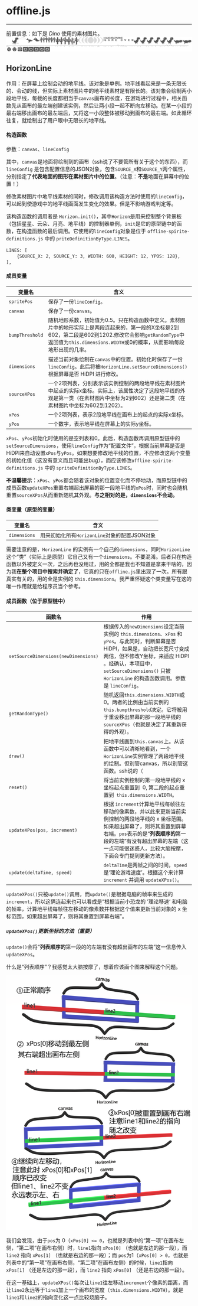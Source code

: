 # offline.js

---

前置信息：如下是 *Dino* 使用的素材图片。![loading-ag-1323](offline-images/200-offline-sprite.png)

## HorizonLine

作用：在屏幕上绘制会动的地平线。该对象是单例。地平线看起来是一条无限长的、会动的线，但实际上素材图片中的地平线素材是有限长的。该对象会绘制两小段地平线，每截的长度都相当于`canvas`画布的长度，在游戏进行过程中，相关函数先从画布的最左端创建该实例，然后让两小段一起不断向左移动。在某一小段的最右端移出画布的最左端后，又将这一小段整体被移动到画布的最右端。如此循环往复，就绘制出了用户眼中无限长的地平线。

#### 构造函数

参数：`canvas`、`lineConfig` 

其中，`canvas`是地面将绘制到的画布（ssh说了不要管所有关于这个的东西），而`lineConfig` 是包含配置信息的JSON对象，包含`SOURCE_X`和`SOURCE_Y`两个属性，分别指定了**代表地面的图形在素材图片中的位置**。（注意：**不是**地面在屏幕中的位置！）

修改素材图片中地平线素材的同时，修改调用该构造方法时使用的`lineConfig`，可以起到使游戏中的地平线画面发生变化的效果。但是不影响游戏判定等。

该构造函数的调用者是 `Horizon.init()`，其中`Horizon`是用来控制整个背景板（包括星星、云朵、月亮、地平线）的控制器单例，`init`是它的原型链中的函数，在构造函数的最后调用。它使用的`lineConfig`对象是位于 `offline-spirite-definitions.js` 中的 `priteDefinitionByType.LINES`。

```
LINES: [
    {SOURCE_X: 2, SOURCE_Y: 3, WIDTH: 600, HEIGHT: 12, YPOS: 128},
],
```

#### 成员变量

| 变量名             | 含义                                                                                                                                           |
| --------------- | -------------------------------------------------------------------------------------------------------------------------------------------- |
| `spritePos`     | 保存了一份`lineConfig`。                                                                                                                           |
| `canvas`        | 保存了一份`canvas`。                                                                                                                               |
| `bumpThreshold` | 随机地形系数，初始值为0.5。只在构造函数中定义。素材图片中的地形实际上是两段连起来的，第一段的X坐标是2到602，第二段是602到1202.修改它会影响`getRandomType`中返回值为`this.dimensions.WIDTH`或0的概率，从而影响每段地形出现的几率。 |
| `dimensions`    | 描述当前对象绘制在`canvas`中的位置。初始化时保存了一份 `lineConfig`。此后将被`HorizonLine.setSourceDimensions()`根据屏幕是否 HiDPI 进行修改。                                       |
| `sourceXPos`    | 一个2项列表，分别表示该实例控制的两段地平线在素材图片中起点的实际x坐标。实际上，该属性决定了这段地平线的外观是第一类（在素材图片中坐标为2到602）还是第二类（在素材图片中坐标为602到1202）。                                         |
| `xPos`          | 一个2项列表，表示2段地平线在画布上的起点的实际x坐标。                                                                                                                 |
| `yPos`          | 一个数字，表示地平线在屏幕上的实际y坐标。                                                                                                                        |

`xPos`、`yPos`初始化时使用的是空列表和0。此后，构造函数再调用原型链中的`setSourceDimensions`，使用`lineConfig`作为“配置文件”，根据当前屏幕是否是HiDPI来自动设置`xPos`与`yPos`。如果想要修改地平线的位置，不应修改这两个变量的初始化值（这没有意义而且可能出bug），而应该修改`offline-spirite-definitions.js` 中的 `spriteDefinitionByType.LINES`。

**~~不~~温馨提示**：`xPos`、`yPos`都会随着该对象的位置变化而不停地动，而原型链中的成员函数`updateXPos`重置右端超出屏幕的那一段地平线的`xPos`时，同时也会随机重置`sourceXPos`从而重新随机其外观。**与之相对的是，`dimensions`不会动。**

#### 类变量（原型的变量）

| 变量名          | 含义                              |
| ------------ | ------------------------------- |
| `dimensions` | 用来初始化所有`HorizonLine`对象的配置JSON对象 |

需要注意的是，`HorizonLine` 的实例有一个自己的`dimensions`，同时`HorizonLine`这个“类”（实际上是原型）它自己又有一个`dimensions`。不要混淆。后者只在构造函数以外被定义一次，之后再也没用过，用的全都是我也不知道是拿来干啥的，因为我**在整个项目中搜索并确定了**，它真的只在`offline.js`里出现了一次。所有跟真实有关的，用的全是实例的 `this.dimensions`。我严重怀疑这个类变量写在这的唯一作用就是给程序员当个参考。

#### 成员函数（位于原型链中）

| 函数名                                  | 作用                                                                                                                                                                                             |
| ------------------------------------ | ---------------------------------------------------------------------------------------------------------------------------------------------------------------------------------------------- |
| `setSourceDimensions(newDimensions)` | 根据传入的`newDimensions`设定当前实例的 `this.dimensions`、`xPos` 和 `yPos`。与此同时，判断屏幕是否 HiDPI，如果是，自动把长宽尺寸变成两倍，但不修改Y坐标，来适应 HiDPI 。经确认，本项目中，`setSourceDimensions()` 只被 `HorizonLine` 的构造函数调用。参数是 `lineConfig`。 |
| `getRandomType()`                    | 随机返回`this.dimensions.WIDTH`或 0。两者的比例由当前实例的`this.bumpthreshold`决定。它将被用于重设移出屏幕的那一段地平线的`sourceXPos`（也就是决定了其重新获得的外观）。                                                                              |
| `draw()`                             | 把地平线画到`this.canvas`上。从该函数中可以清晰地看到，一个`HorizonLine`实例管理了两段地平线的绘制。但别管canvas，所以别管这函数。ssh说的（                                                                                                        |
| `reset()`                            | 将当前实例控制的第一段地平线的 x 坐标起点重置到  0, 第二段的起点重置到` this.dimensions.WIDTH`。                                                                                                                               |
| `updateXPos(pos, increment)`         | 根据 `increment`计算地平线每帧往左移动的像素数，并以此来更新当前实例控制的两段地平线的 x 坐标范围。如果超出屏幕了，则将其重置到屏幕右端。`pos`表示的是“**列表顺序的**第一段的左端”有没有超出屏幕的左端（这一点可能很迷惑人，比较大脑按摩，下面会专门提到更新方法）。                                                |
| `update(deltaTime, speed)`           | `deltaTime`是两帧之间的时间，`speed`是‘理论游戏速度’。根据这个来计算 `increment` 并调用 `updateXPos()`。                                                                                                                   |

`updateXPos()`只被`update()`调用，而`update()`是根据电脑的帧率来生成的 `increment`，所以这俩连起来也可以看成是“根据当前小恐龙的 ’理论移速‘ 和电脑的帧率，计算地平线每帧往左移动的像素数并根据这个值来更新当前对象的 x 坐标范围，如果超出屏幕了，则将其重置到屏幕右端”。

##### `updateXPos()`更新坐标的方法（重要）

`update()`会将“**列表顺序的**第一段的的左端有没有超出画布的左端”这一信息传入`updateXPos`。

什么是“列表顺序”？我感觉太大脑按摩了，想着应该画个图来解释这个问题。

![示意](offline-images/示意.png)

我们会发现，由于`pos`为 0（`xPos[0] <= 0`，也就是列表中的“第一项”在画布左侧，“第二项”在画布右侧）时，`line1`指向 `xPos[0]` （也就是左边的那一段），而 `line2` 指向 `xPos[1]` （也就是右边的那一段）；而 `pos`为1（`xPos[0] > 0`，也就是列表中的“第一项”在画布右侧，“第二项”在画布左侧）的时候，`line1`指向 `xPos[1]` （还是左边的那一段），而 `line2` 指向 `xPos[0]` （还是右边的那一段）。

在这一基础上，`updateXPos()`每次让`line1`往左移动`increment`个像素的距离，而让`line2`永远等于`line1`加上一个画布的宽度（`this.dimensions.WIDTH`）。就是`line1`和`line2`的指向变化这一点比较烧脑子。


































